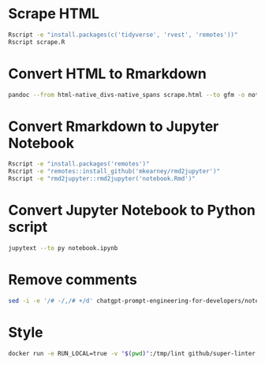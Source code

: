 # Scrape HTML

``` sh
Rscript -e "install.packages(c('tidyverse', 'rvest', 'remotes'))"
Rscript scrape.R
```

# Convert HTML to Rmarkdown

``` sh
pandoc --from html-native_divs-native_spans scrape.html --to gfm -o notebook.Rmd --no-highlight
```

# Convert Rmarkdown to Jupyter Notebook

``` sh
Rscript -e "install.packages('remotes')"
Rscript -e "remotes::install_github('mkearney/rmd2jupyter')"
Rscript -e "rmd2jupyter::rmd2jupyter('notebook.Rmd')"
```

# Convert Jupyter Notebook to Python script

``` sh
jupytext --to py notebook.ipynb   
```

# Remove comments

``` sh
sed -i -e '/# -/,/# +/d' chatgpt-prompt-engineering-for-developers/notebook.py
```

# Style

``` sh
docker run -e RUN_LOCAL=true -v "$(pwd)":/tmp/lint github/super-linter
```
